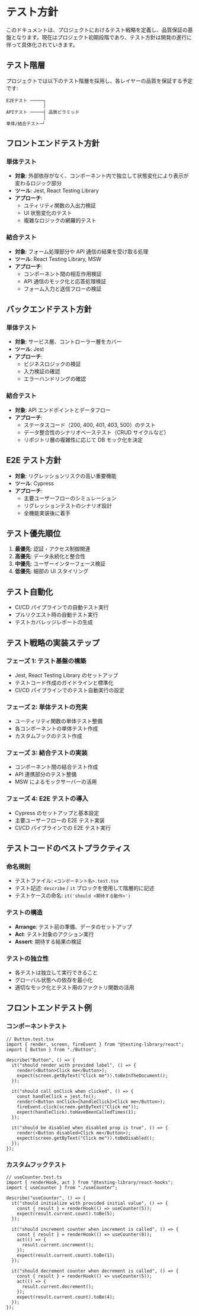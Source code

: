 # テスト方針

このドキュメントは、プロジェクトにおけるテスト戦略を定義し、品質保証の基盤となります。現在はプロジェクト初期段階であり、テスト方針は開発の進行に伴って具体化されていきます。

## テスト階層

プロジェクトでは以下のテスト階層を採用し、各レイヤーの品質を保証する予定です:

```
E2Eテスト ─────┐
              │
APIテスト ─────┤ 品質ピラミッド
              │
単体/結合テスト─┘
```

## フロントエンドテスト方針

### 単体テスト

- **対象**: 外部依存がなく、コンポーネント内で独立して状態変化により表示が変わるロジック部分
- **ツール**: Jest, React Testing Library
- **アプローチ**:
  - ユティリティ関数の入出力検証
  - UI 状態変化のテスト
  - 複雑なロジックの網羅的テスト

### 結合テスト

- **対象**: フォーム処理部分や API 通信の結果を受け取る処理
- **ツール**: React Testing Library, MSW
- **アプローチ**:
  - コンポーネント間の相互作用検証
  - API 通信のモック化と応答処理検証
  - フォーム入力と送信フローの検証

## バックエンドテスト方針

### 単体テスト

- **対象**: サービス層、コントローラー層をカバー
- **ツール**: Jest
- **アプローチ**:
  - ビジネスロジックの検証
  - 入力検証の確認
  - エラーハンドリングの確認

### 結合テスト

- **対象**: API エンドポイントとデータフロー
- **アプローチ**:
  - ステータスコード（200, 400, 401, 403, 500）のテスト
  - データ整合性のシナリオベーステスト（CRUD サイクルなど）
  - リポジトリ層の複雑性に応じて DB モック化を決定

## E2E テスト方針

- **対象**: リグレッションリスクの高い重要機能
- **ツール**: Cypress
- **アプローチ**:
  - 主要ユーザーフローのシミュレーション
  - リグレッションテストのシナリオ設計
  - 全機能実装後に着手

## テスト優先順位

1. **最優先**: 認証・アクセス制御関連
2. **高優先**: データ永続化と整合性
3. **中優先**: ユーザーインターフェース検証
4. **低優先**: 細部の UI スタイリング

## テスト自動化

- CI/CD パイプラインでの自動テスト実行
- プルリクエスト時の自動テスト実行
- テストカバレッジレポートの生成

## テスト戦略の実装ステップ

### フェーズ 1: テスト基盤の構築

- Jest, React Testing Library のセットアップ
- テストコード作成のガイドラインと標準化
- CI/CD パイプラインでのテスト自動実行の設定

### フェーズ 2: 単体テストの充実

- ユーティリティ関数の単体テスト整備
- 各コンポーネントの単体テスト作成
- カスタムフックのテスト作成

### フェーズ 3: 結合テストの実装

- コンポーネント間の結合テスト作成
- API 連携部分のテスト整備
- MSW によるモックサーバーの活用

### フェーズ 4: E2E テストの導入

- Cypress のセットアップと基本設定
- 主要ユーザーフローの E2E テスト実装
- CI/CD パイプラインでの E2E テスト実行

## テストコードのベストプラクティス

### 命名規則

- テストファイル: `<コンポーネント名>.test.tsx`
- テスト記述: `describe` / `it` ブロックを使用して階層的に記述
- テストケースの命名: `it('should <期待する動作>')`

### テストの構造

- **Arrange**: テスト前の準備、データのセットアップ
- **Act**: テスト対象のアクション実行
- **Assert**: 期待する結果の検証

### テストの独立性

- 各テストは独立して実行できること
- グローバル状態への依存を最小化
- 適切なモック化とテスト用のファクトリ関数の活用

## フロントエンドテスト例

### コンポーネントテスト

```tsx
// Button.test.tsx
import { render, screen, fireEvent } from "@testing-library/react";
import { Button } from "./Button";

describe("Button", () => {
  it("should render with provided label", () => {
    render(<Button>Click me</Button>);
    expect(screen.getByText("Click me")).toBeInTheDocument();
  });

  it("should call onClick when clicked", () => {
    const handleClick = jest.fn();
    render(<Button onClick={handleClick}>Click me</Button>);
    fireEvent.click(screen.getByText("Click me"));
    expect(handleClick).toHaveBeenCalledTimes(1);
  });

  it("should be disabled when disabled prop is true", () => {
    render(<Button disabled>Click me</Button>);
    expect(screen.getByText("Click me")).toBeDisabled();
  });
});
```

### カスタムフックテスト

```tsx
// useCounter.test.ts
import { renderHook, act } from "@testing-library/react-hooks";
import { useCounter } from "./useCounter";

describe("useCounter", () => {
  it("should initialize with provided initial value", () => {
    const { result } = renderHook(() => useCounter(5));
    expect(result.current.count).toBe(5);
  });

  it("should increment counter when increment is called", () => {
    const { result } = renderHook(() => useCounter(0));
    act(() => {
      result.current.increment();
    });
    expect(result.current.count).toBe(1);
  });

  it("should decrement counter when decrement is called", () => {
    const { result } = renderHook(() => useCounter(5));
    act(() => {
      result.current.decrement();
    });
    expect(result.current.count).toBe(4);
  });
});
```
